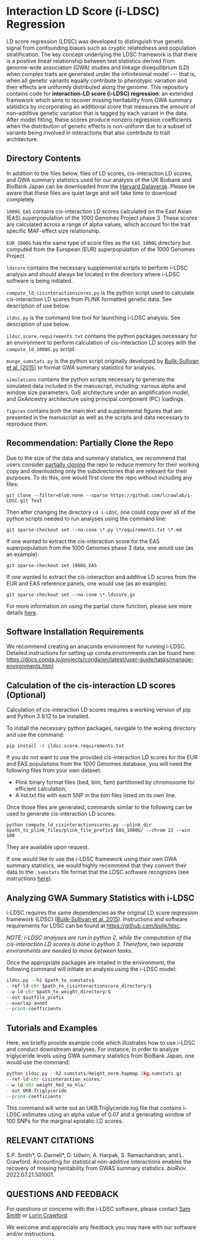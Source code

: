 # Interaction LD Score (i-LDSC) Regression

LD score regression (LDSC) was developed to distinguish true genetic signal from confounding biases such as cryptic relatedness and population stratification. The key concept underlying the LDSC framework is that there is a positive linear relationship between test statistics derived from genome-wide association (GWA) studies and linkage disequilibrium (LD) when complex traits are generated under the infinitesimal model --- that is, when all genetic variants equally contribute to phenotypic variation and their effects are uniformly distributed along the genome. This repository contains code for **interaction-LD score (i-LDSC) regression**: an extended framework which aims to recover missing heritability from GWA summary statistics by incorporating an additional score that measures the amount of non-additive genetic variation that is tagged by each variant in the data. After model fitting, these scores produce nonzero regression coefficients when the distribution of genetic effects is non-uniform due to a subset of variants being involved in interactions that also contribute to trait architecture.

## Directory Contents
In addition to the files below, files of LD scores, cis-interaction LD scores, and GWA summary statistics used for our analysis of the UK Biobank and BioBank Japan can be downloaded from the [Harvard Dataverse](https://dataverse.harvard.edu/dataset.xhtml?persistentId=doi:10.7910/DVN/W6MA8J&faces-redirect=true). Please be aware that these files are quiet large and will take time to download completely. 

`1000G_EAS` contains cis-interaction LD scores calculated on the East Asian (EAS) superpopulation of the 1000 Genomes Project phase 3. These scores are calculated across a range of alpha values, which account for the trait specific MAF-effect size relationship. 

`EUR_1000G` has the same type of score files as the `EAS_1000G` directory but computed from the European (EUR) superpopulation of the 1000 Genomes Project.

`ldscore` contains the necessary supplemental scripts to perform i-LDSC analysis and should always be located in the directory where i-LDSC software is being initiated.

`compute_ld_cisinteractionscores.py` is the python script used to calculate cis-interaction LD scores from PLINK formatted genetic data. See description of use below.

`ildsc.py` is the command line tool for launching i-LDSC analysis. See description of use below.

`ildsc.score.requirements.txt` contains the python packages necessary for an environment to perform calculation of cis-interaction LD scores with the `compute_ld_1000G.py` script.

`munge_sumstats.py` is the python script originally developed by [Bulik-Sullivan et al. (2015)](https://www.nature.com/articles/ng.3211) to format GWA summary statistics for analysis. 

`simulations` contains the python scripts necessary to generate the simulated data included in the manuscript, including: various alpha and window size parameters, GxE architecture under an amplification model, and GxAncestry architecture using principal component (PC) loadings.

`figures` contains both the main text and supplemental figures that are presented in the manuscript as well as the scripts and data necessary to reproduce them.

## Recommendation: Partially Clone the Repo

Due to the size of the data and summary statistics, we recommend that users consider [partially cloning](https://docs.gitlab.com/ee/topics/git/partial_clone.html) the repo to reduce memory for their working copy and downloading only the subdirectories that are relevant for their purposes. To do this, one would first clone the repo without including any files:

```git clone --filter=blob:none --sparse https://github.com/lcrawlab/i-LDSC.git Test```

Then after changing the directory `cd i-LDSC`, one could copy over all of the python scripts needed to run analyses using the command line:

```git sparse-checkout set --no-cone \*.py \*requirements.txt \*.md```

If one wanted to extract the cis-interaction score for the EAS superpopulation from the 1000 Genomes phase 3 data, one would use (as an example):

```git sparse-checkout set 1000G_EAS```

If one wanted to extract the cis-interaction and additive LD scores from the EUR and EAS reference panels, one would use (as an example):

```git sparse-checkout set --no-cone \*.ldscore.gz```

For more information on using the partial clone function, please see more details [here](https://docs.gitlab.com/ee/topics/git/partial_clone.html).

## Software Installation Requirements

We recommend creating an anaconda environment for running i-LDSC. Detailed instructions for setting up conda environments can be found here: https://docs.conda.io/projects/conda/en/latest/user-guide/tasks/manage-environments.html.

## Calculation of the cis-interaction LD scores (Optional)

Calculation of cis-interaction LD scores requires a working version of pip and Python 3.9.12 to be installed.

To install the necessary python packages, navigate to the woking directory and use the command:

```pip install -r ildsc.score.requirements.txt```

If you do not want to use the provided cis-interaction LD scores for the EUR and EAS populations from the 1000 Genomes database, you will need the following files from your own dataset:

* Plink binary format files (bed, bim, fam) partitioned by chromosome for efficient calculation;
* A list.txt file with each SNP in the bim files listed on its own line.

Once those files are generated, commands similar to the following can be used to generate cis-interaction LD scores:

```python compute_ld_cisinteractionscores.py --plink_dir $path_to_plink_files/plink_file_prefix$ EAS_1000G/ --chrom 22 --win 100```

They are available upon request. 

If one would like to use the i-LDSC framework using their own GWA summary statistics, we would highly recommend that they convert their data to the `.sumstats` file format that the LDSC software recognizes (see instructions [here](https://github.com/bulik/ldsc/wiki/Heritability-and-Genetic-Correlation#reformatting-summary-statistics)).

## Analyzing GWA Summary Statistics with i-LDSC

i-LDSC requires the same dependencies as the original LD score regression framework (LDSC) ([Bulik-Sullivan et al. 2015](https://www.nature.com/articles/ng.3211)). Instructions and software requirements for LDSC can be found at https://github.com/bulik/ldsc. 

_NOTE: i-LDSC analyses are run in python 2, while the computation of the cis-interaction LD scores is done in python 3. Therefore, two separate environments are needed to move between tasks._

Once the appropriate packages are intalled in the environment, the following command will initiate an analysis using the i-LDSC model:

```python 
ildsc.py --h2 $path_to_sumstats$ 
--ref-ld-chr $path_to_cisinteractionscore_directory/$ 
--w-ld-chr $path_to_weight_directory/$ 
--out $outfile_prefix 
--overlap-annot
--print-coefficients
```

 ## Tutorials and Examples
 
Here, we briefly provide example code which illustrates how to use i-LDSC and conduct downstream analyses.
For instance, in order to analyze triglyceride levels using GWA summary statistics from BioBank Japan, one would use the command:

```python 
python ildsc.py --h2 sumstats/Height_norm.hapmap.1kg.sumstats.gz
--ref-ld-chr cisinteraction_scores/
--w-ld-chr weight_hm3_no_hla/
--out UKB.Triglyceride
--print-coefficients
 ```

This command will write out an UKB.Triglyceride.log file that contains i-LDSC estimates using an alpha value of 0.07 and a generating window of 100 SNPs for the marginal epistatic LD scores.

 ## RELEVANT CITATIONS

S.P. Smith*, G. Darnell*, D. Udwin, A. Harpak, S. Ramachandran, and L. Crawford. Accounting for statistical non-additive interactions enables the recovery of missing heritability from GWAS summary statistics. _bioRxiv_. 2022.07.21.501001.

## QUESTIONS AND FEEDBACK
For questions or concerns with the i-LDSC software, please contact [Sam Smith](mailto:samuel.smith@utexas.edu) or [Lorin Crawford](mailto:lcrawford@microsoft.com).

We welcome and appreciate any feedback you may have with our software and/or instructions. 
